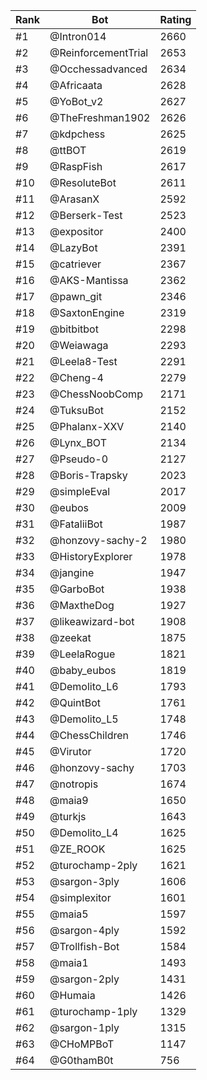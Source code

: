 Rank|Bot|Rating
---|---|---
#1|@Intron014|2660
#2|@ReinforcementTrial|2653
#3|@Occhessadvanced|2634
#4|@Africaata|2628
#5|@YoBot_v2|2627
#6|@TheFreshman1902|2626
#7|@kdpchess|2625
#8|@ttBOT|2619
#9|@RaspFish|2617
#10|@ResoluteBot|2611
#11|@ArasanX|2592
#12|@Berserk-Test|2523
#13|@expositor|2400
#14|@LazyBot|2391
#15|@catriever|2367
#16|@AKS-Mantissa|2362
#17|@pawn_git|2346
#18|@SaxtonEngine|2319
#19|@bitbitbot|2298
#20|@Weiawaga|2293
#21|@Leela8-Test|2291
#22|@Cheng-4|2279
#23|@ChessNoobComp|2171
#24|@TuksuBot|2152
#25|@Phalanx-XXV|2140
#26|@Lynx_BOT|2134
#27|@Pseudo-0|2127
#28|@Boris-Trapsky|2023
#29|@simpleEval|2017
#30|@eubos|2009
#31|@FataliiBot|1987
#32|@honzovy-sachy-2|1980
#33|@HistoryExplorer|1978
#34|@jangine|1947
#35|@GarboBot|1938
#36|@MaxtheDog|1927
#37|@likeawizard-bot|1908
#38|@zeekat|1875
#39|@LeelaRogue|1821
#40|@baby_eubos|1819
#41|@Demolito_L6|1793
#42|@QuintBot|1761
#43|@Demolito_L5|1748
#44|@ChessChildren|1746
#45|@Virutor|1720
#46|@honzovy-sachy|1703
#47|@notropis|1674
#48|@maia9|1650
#49|@turkjs|1643
#50|@Demolito_L4|1625
#51|@ZE_ROOK|1625
#52|@turochamp-2ply|1621
#53|@sargon-3ply|1606
#54|@simplexitor|1601
#55|@maia5|1597
#56|@sargon-4ply|1592
#57|@Trollfish-Bot|1584
#58|@maia1|1493
#59|@sargon-2ply|1431
#60|@Humaia|1426
#61|@turochamp-1ply|1329
#62|@sargon-1ply|1315
#63|@CHoMPBoT|1147
#64|@G0thamB0t|756

